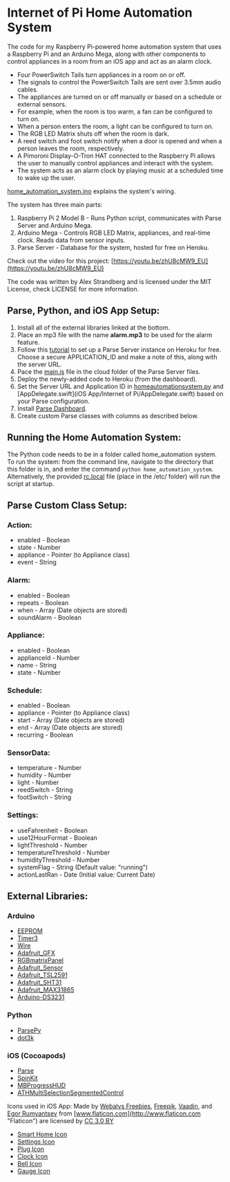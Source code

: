 # Internet of Pi Home Automation System
The code for my Raspberry Pi-powered home automation system that uses a Raspberry Pi and an Arduino Mega, along with other components to control appliances in a room from an iOS app and act as an alarm clock.

* Four PowerSwitch Tails turn appliances in a room on or off.
* The signals to control the PowerSwitch Tails are sent over 3.5mm audio cables.
* The appliances are turned on or off manually or based on a schedule or external sensors.
* For example, when the room is too warm, a fan can be configured to turn on.
* When a person enters the room, a light can be configured to turn on.
* The RGB LED Matrix shuts off when the room is dark.
* A reed switch and foot switch notify when a door is opened and when a person leaves the room, respectively.
* A Pimoroni Display-O-Tron HAT connected to the Raspberry Pi allows the user to manually control appliances and interact with the system.
* The system acts as an alarm clock by playing music at a scheduled time to wake up the user.

[home_automation_system.ino](home_automation_system.ino) explains the system's wiring.

The system has three main parts:

1. Raspberry Pi 2 Model B - Runs Python script, communicates with Parse Server and Arduino Mega.
2. Arduino Mega - Controls RGB LED Matrix, appliances, and real-time clock.  Reads data from sensor inputs.
3. Parse Server - Database for the system, hosted for free on Heroku.

Check out the video for this project: [https://youtu.be/zhU8cMW9_EU](https://youtu.be/zhU8cMW9_EU)

The code was written by Alex Strandberg and is licensed under the MIT License, check LICENSE for more information.

## Parse, Python, and iOS App Setup:

1. Install all of the external libraries linked at the bottom.
2. Place an mp3 file with the name **alarm.mp3** to be used for the alarm feature.
3. Follow this [tutorial](https://devcenter.heroku.com/articles/deploying-a-parse-server-to-heroku) to set up a Parse Server instance on Heroku for free.  Choose a secure APPLICATION_ID and make a note of this, along with the server URL. 
4. Pace the [main.js](main.js) file in the cloud folder of the Parse Server files.
5. Deploy the newly-added code to Heroku (from the dashboard).
6. Set the Server URL and Application ID in [homeautomationsystem.py](home_automation_system/homeautomationsystem.py) and [AppDelegate.swift](iOS App/Internet of Pi/AppDelegate.swift) based on your Parse configuration.  
7. Install [Parse Dashboard](https://github.com/ParsePlatform/parse-dashboard).
8. Create custom Parse classes with columns as described below.


## Running the Home Automation System:
The Python code needs to be in a folder called home_automation system.  To run the system: from the command line, navigate to the directory that this folder is in, and enter the command ```python home_automation_system```.  Alternatively, the provided [rc.local](rc.local) file (place in the /etc/ folder) will run the script at startup.

## Parse Custom Class Setup:
### Action:
* enabled - Boolean
* state - Number
* appliance - Pointer (to Appliance class)
* event - String

### Alarm:
* enabled - Boolean
* repeats - Boolean
* when - Array (Date objects are stored)
* soundAlarm - Boolean

### Appliance:
* enabled - Boolean
* applianceId - Number
* name - String
* state - Number

### Schedule:
* enabled - Boolean
* appliance - Pointer (to Appliance class)
* start - Array (Date objects are stored)
* end - Array (Date objects are stored)
* recurring - Boolean

### SensorData:
* temperature - Number
* humidity - Number
* light - Number
* reedSwitch - String
* footSwitch - String

### Settings:
* useFahrenheit - Boolean
* use12HourFormat - Boolean
* lightThreshold - Number
* temperatureThreshold - Number
* humidityThreshold - Number
* systemFlag - String (Default value: "running")
* actionLastRan - Date (Initial value: Current Date)

## External Libraries:
### Arduino
* [EEPROM](https://www.arduino.cc/en/Reference/EEPROM)
* [Timer3](http://playground.arduino.cc/Code/Timer1)
* [Wire](https://www.arduino.cc/en/Reference/Wire)
* [Adafruit_GFX](https://github.com/adafruit/Adafruit-GFX-Library)
* [RGBmatrixPanel](https://github.com/adafruit/RGB-matrix-Panel)
* [Adafruit_Sensor](https://github.com/adafruit/Adafruit_Sensor)
* [Adafruit_TSL2591](https://github.com/adafruit/Adafruit_TSL2591_Library)
* [Adafruit_SHT31](https://github.com/adafruit/Adafruit_SHT31)
* [Adafruit_MAX31865](https://github.com/adafruit/Adafruit_MAX31865)
* [Arduino-DS3231](https://github.com/jarzebski/Arduino-DS3231)

### Python 
* [ParsePy](https://github.com/milesrichardson/ParsePy)
* [dot3k](https://github.com/pimoroni/dot3k)

### iOS (Cocoapods)
* [Parse](https://cocoapods.org/pods/Parse)
* [SpinKit](https://cocoapods.org/pods/SpinKit)
* [MBProgressHUD](https://cocoapods.org/pods/MBProgressHUD)
* [ATHMultiSelectionSegmentedControl](https://cocoapods.org/pods/ATHMultiSelectionSegmentedControl)


Icons used in iOS App: Made by [Webalys Freebies](http://www.flaticon.com/authors/webalys-freebies "Webalys Freebies"), [Freepik](http://www.freepik.com "Freepik"), [Vaadin](http://www.flaticon.com/authors/vaadin "Vaadin"), and [Egor Rumyantsev](http://www.flaticon.com/authors/egor-rumyantsev "Egor Rumyantsev") from [www.flaticon.com](http://www.flaticon.com "Flaticon") are licensed by [CC 3.0 BY](http://creativecommons.org/licenses/by/3.0/ "Creative Commons BY 3.0")

*   [Smart Home Icon](http://www.flaticon.com/free-icon/smart-home_116048)
*   [Settings Icon](http://www.flaticon.com/free-icon/settings-work-tool_70367)
*   [Plug Icon](http://www.flaticon.com/free-icon/plug_107092)
*   [Clock Icon](http://www.flaticon.com/free-icon/clock_114264)
*   [Bell Icon](http://www.flaticon.com/free-icon/bell_162722)
*   [Gauge Icon](http://www.flaticon.com/free-icon/gauge_86913)

